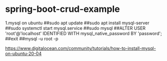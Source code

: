# spring-boot-crud-example

1.mysql on ubuntu 
##sudo apt update
##sudo apt install mysql-server
##sudo systemctl start mysql.service
##sudo mysql
##ALTER USER 'root'@'localhost' IDENTIFIED WITH mysql_native_password BY 'password'; 
##exit
##mysql -u root -p


https://www.digitalocean.com/community/tutorials/how-to-install-mysql-on-ubuntu-20-04

